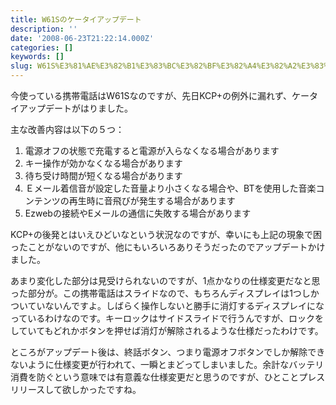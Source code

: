 ```yaml
---
title: W61Sのケータイアップデート
description: ''
date: '2008-06-23T21:22:14.000Z'
categories: []
keywords: []
slug: W61S%E3%81%AE%E3%82%B1%E3%83%BC%E3%82%BF%E3%82%A4%E3%82%A2%E3%83%83%E3%83%97%E3%83%87%E3%83%BC%E3%83%88
---
```

今使っている携帯電話はW61Sなのですが、先日KCP+の例外に漏れず、ケータイアップデートがはりました。

主な改善内容は以下の５つ：

1.  電源オフの状態で充電すると電源が入らなくなる場合があります
2.  キー操作が効かなくなる場合があります
3.  待ち受け時間が短くなる場合があります
4.  Ｅメール着信音が設定した音量より小さくなる場合や、BTを使用した音楽コンテンツの再生時に音飛びが発生する場合があります
5.  Ezwebの接続やEメールの通信に失敗する場合があります

KCP+の後発とはいえひどいなという状況なのですが、幸いにも上記の現象で困ったことがないのですが、他にもいろいろありそうだったのでアップデートかけました。

あまり変化した部分は見受けられないのですが、1点かなりの仕様変更だなと思った部分が。この携帯電話はスライドなので、もちろんディスプレイは1つしかついていないんですよ。しばらく操作しないと勝手に消灯するディスプレイになっているわけなのです。キーロックはサイドスライドで行うんですが、ロックをしていてもどれかボタンを押せば消灯が解除されるような仕様だったわけです。

ところがアップデート後は、終話ボタン、つまり電源オフボタンでしか解除できないように仕様変更が行われて、一瞬とまどってしまいました。余計なバッテリ消費を防ぐという意味では有意義な仕様変更だと思うのですが、ひとことプレスリリースして欲しかったですね。